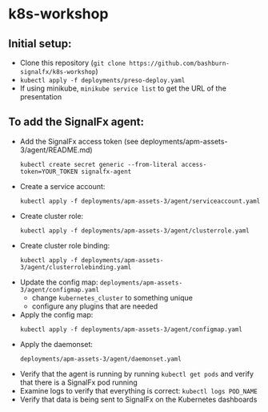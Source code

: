 # k8s-workshop

## Initial setup:

* Clone this repository (`git clone https://github.com/bashburn-signalfx/k8s-workshop`)
* `kubectl apply -f deployments/preso-deploy.yaml`
* If using minikube, `minikube service list` to get the URL of the presentation

## To add the SignalFx agent:
* Add the SignalFx access token (see deployments/apm-assets-3/agent/README.md)
  ```
  kubectl create secret generic --from-literal access-token=YOUR_TOKEN signalfx-agent
  ```
* Create a service account:
  ```
  kubectl apply -f deployments/apm-assets-3/agent/serviceaccount.yaml
  ```
* Create cluster role:
  ```
  kubectl apply -f deployments/apm-assets-3/agent/clusterrole.yaml
  ```
* Create cluster role binding:
  ```
  kubectl apply -f deployments/apm-assets-3/agent/clusterrolebinding.yaml
  ```
* Update the config map: `deployments/apm-assets-3/agent/configmap.yaml`
  - change `kubernetes_cluster` to something unique
  - configure any plugins that are needed
* Apply the config map:
  ```
  kubectl apply -f deployments/apm-assets-3/agent/configmap.yaml
  ```
* Apply the daemonset:
  ```
  deployments/apm-assets-3/agent/daemonset.yaml
  ```
* Verify that the agent is running by running `kubectl get pods` and verify that there is a SignalFx pod running
* Examine logs to verify that everything is correct: `kubectl logs POD_NAME`
* Verify that data is being sent to SignalFx on the Kubernetes dashboards
